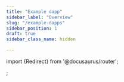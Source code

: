 ```yaml
---
title: "Example dapp"
sidebar_label: "Overview"
slug: "/example-dapps"
sidebar_position: 1
draft: true
sidebar_class_name: hidden

---
```


import {Redirect} from '@docusaurus/router';

<Redirect to="/example-dapps/evm" />;